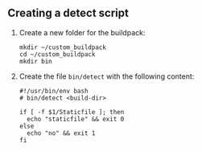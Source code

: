## Creating a detect script

1. Create a new folder for the buildpack:
	```
	mkdir ~/custom_buildpack
	cd ~/custom_buildpack
	mkdir bin
	```

2. Create the file `bin/detect` with the following content:
	```
	#!/usr/bin/env bash
	# bin/detect <build-dir>

	if [ -f $1/Staticfile ]; then
	  echo "staticfile" && exit 0
	else
	  echo "no" && exit 1
	fi
	``` 

